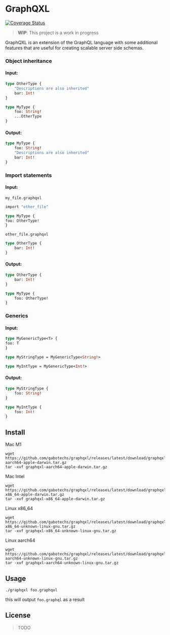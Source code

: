 # GraphQXL

[![Coverage Status](https://coveralls.io/repos/github/gabotechs/graphqxl/badge.svg?branch=main)](https://coveralls.io/github/gabotechs/graphqxl?branch=main)

> **WIP**: This project is a work in progress

GraphQXL is an extension of the GraphQL language with some additional features
that are useful for creating scalable server side schemas.

### Object inheritance

#### Input:

```graphql
type OtherType {
    "Descriptions are also inherited"
    bar: Int!
}

type MyType {
    foo: String!
    ...OtherType
}
```

#### Output:

```graphql
type MyType {
    foo: String!
    "Descriptions are also inherited"
    bar: Int!
}
```

### Import statements

#### Input:

`my_file.graphqxl`

```graphql
import "other_file"

type MyType {
foo: OtherType!
}
```

`other_file.graphqxl`

```graphql
type OtherType {
    bar: Int!
}
```

#### Output:

```graphql
type OtherType {
    bar: Int!
}

type MyType {
    foo: OtherType!
}
```

### Generics

#### Input:

```graphql
type MyGenericType<T> {
foo: T
}

type MyStringType = MyGenericType<String!>

type MyIntType = MyGenericType<Int!>
```

#### Output:

```graphql
type MyStringType {
    foo: String!
}

type MyIntType {
    foo: Int!
}
```

## Install

Mac M1

```shell
wget https://github.com/gabotechs/graphqxl/releases/latest/download/graphqxl-aarch64-apple-darwin.tar.gz
tar -xvf graphqxl-aarch64-apple-darwin.tar.gz
```

Mac Intel

```shell
wget https://github.com/gabotechs/graphqxl/releases/latest/download/graphqxl-x86_64-apple-darwin.tar.gz
tar -xvf graphqxl-x86_64-apple-darwin.tar.gz
```

Linux x86_64

```shell
wget https://github.com/gabotechs/graphqxl/releases/latest/download/graphqxl-x86_64-unknown-linux-gnu.tar.gz
tar -xvf graphqxl-x86_64-unknown-linux-gnu.tar.gz
```

Linux aarch64

```shell
wget https://github.com/gabotechs/graphqxl/releases/latest/download/graphqxl-aarch64-unknown-linux-gnu.tar.gz
tar -xvf graphqxl-aarch64-unknown-linux-gnu.tar.gz
```

## Usage

```shell
./graphqxl foo.graphqxl
```

this will output `foo.graphql` as a result

## License

> TODO